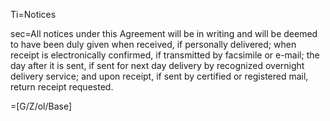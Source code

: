 Ti=Notices

sec=All notices under this Agreement will be in writing and will be deemed to have been duly given when received, if personally delivered; when receipt is electronically confirmed, if transmitted by facsimile or e-mail; the day after it is sent, if sent for next day delivery by recognized overnight delivery service; and upon receipt, if sent by certified or registered mail, return receipt requested.

=[G/Z/ol/Base]
